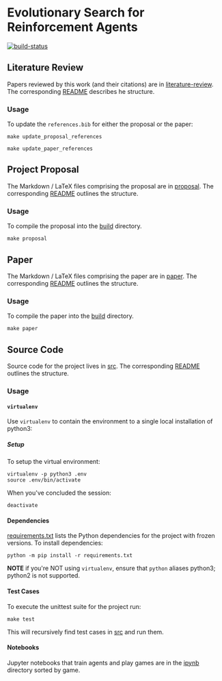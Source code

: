 # Evolutionary Search for Reinforcement Agents

<!-- Project Badges -->
[![build-status][]][build-server]

[build-status]: https://travis-ci.com/Kautenja/deep-learning-project.svg?token=FCkX2qMNHzx2qWEzZZMP&branch=master
[build-server]: https://travis-ci.com/Kautenja/deep-learning-project



## Literature Review

Papers reviewed by this work (and their citations) are in
[literature-review](literature-review). The corresponding
[README](literature-review/README.md) describes he structure.

### Usage

To update the `references.bib` for either the proposal or the paper:

```shell
make update_proposal_references
```

```shell
make update_paper_references
```




## Project Proposal

The Markdown / LaTeX files comprising the proposal are in
[proposal](proposal). The corresponding [README](proposal/README.md)
outlines the structure.

### Usage

To compile the proposal into the [build](build) directory.

```shell
make proposal
```




## Paper

The Markdown / LaTeX files comprising the paper are in
[paper](paper). The corresponding [README](paper/README.md)
outlines the structure.

### Usage

To compile the paper into the [build](build) directory.

```shell
make paper
```




## Source Code

Source code for the project lives in [src](src). The corresponding
[README](src/README.md) outlines the structure.

### Usage

#### `virtualenv`

Use `virtualenv` to contain the environment to a single
local installation of python3:

##### Setup

To setup the virtual environment:

```shell
virtualenv -p python3 .env
source .env/bin/activate
```

When you've concluded the session:

```shell
deactivate
```

#### Dependencies

[requirements.txt](requirements.txt) lists the Python dependencies for the project with frozen versions. To install
dependencies:

```shell
python -m pip install -r requirements.txt
```

**NOTE** if you're NOT using `virtualenv`, ensure that `python` aliases python3; python2 is not supported.

#### Test Cases

To execute the unittest suite for the project run:

```shell
make test
```

This will recursively find test cases in [src](src) and run them.

#### Notebooks

Jupyter notebooks that train agents and play games are in the
[ipynb](ipynb) directory sorted by game.
